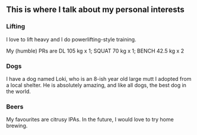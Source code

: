 ## This is where I talk about my personal interests


### Lifting

I love to lift heavy and I do powerlifting-style training.

My (humble) PRs are DL 105 kg x 1; SQUAT 70 kg x 1; BENCH 42.5 kg x 2 


### Dogs

I have a dog named Loki, who is an 8-ish year old large mutt I adopted from a local shelter. He is absolutely amazing, and like all dogs, the best dog in the world.

### Beers

My favourites are citrusy IPAs. In the future, I would love to try home brewing.

